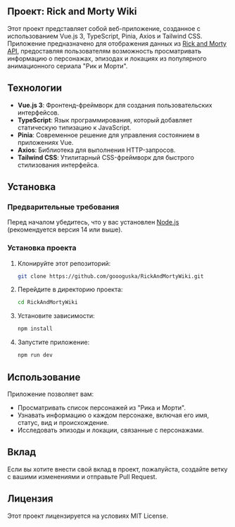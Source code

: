 ## Проект: Rick and Morty Wiki

Этот проект представляет собой веб-приложение, созданное с использованием Vue.js 3, TypeScript, Pinia, Axios и Tailwind CSS. Приложение предназначено для отображения данных из [Rick and Morty API](https://rickandmortyapi.com/), предоставляя пользователям возможность просматривать информацию о персонажах, эпизодах и локациях из популярного анимационного сериала "Рик и Морти".

## Технологии

- **Vue.js 3**: Фронтенд-фреймворк для создания пользовательских интерфейсов.
- **TypeScript**: Язык программирования, который добавляет статическую типизацию к JavaScript.
- **Pinia**: Современное решение для управления состоянием в приложениях Vue.
- **Axios**: Библиотека для выполнения HTTP-запросов.
- **Tailwind CSS**: Утилитарный CSS-фреймворк для быстрого стилизования интерфейса.

## Установка

### Предварительные требования

Перед началом убедитесь, что у вас установлен [Node.js](https://nodejs.org/) (рекомендуется версия 14 или выше).

### Установка проекта

1. Клонируйте этот репозиторий:

   ```bash
   git clone https://github.com/goooguska/RickAndMortyWiki.git
   ```

2. Перейдите в директорию проекта:

   ```bash
   cd RickAndMortyWiki
   ```

3. Установите зависимости:

   ```bash
   npm install
   ```

4. Запустите приложение:

   ```bash
   npm run dev
   ```

## Использование

Приложение позволяет вам:

- Просматривать список персонажей из "Рика и Морти".
- Узнавать информацию о каждом персонаже, включая его имя, статус, вид и происхождение.
- Исследовать эпизоды и локации, связанные с персонажами.

## Вклад

Если вы хотите внести свой вклад в проект, пожалуйста, создайте ветку с вашими изменениями и отправьте Pull Request.

## Лицензия

Этот проект лицензируется на условиях MIT License.
